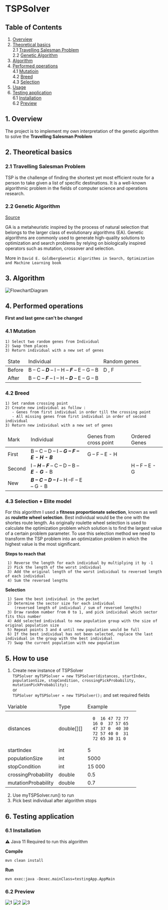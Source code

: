 # TSPSolver

## Table of Contents  
1. [Overview](#overview)  
2. [Theoretical basics](#thbasic)  
  2.1 [Travelling Salesman Problem](#tsp)  
  2.2 [Genetic Algorithm](#ga)
3. [Algorithm](#algorithm)
4. [Performed operations](#operations)  
  4.1 [Mutatioin](#mutation)  
  4.2 [Breed](#breed)  
  4.3 [Selection](#selection)
5. [Usage](#usage)
6. [Testing application](#application)  
  6.1 [Installation](#installation)  
  6.2 [Preview](#preview) 

<a name="overview" />  

## 1. Overview  

The project is to implement my own interpretation of the genetic algorithm to solve the
**Travelling Salesman Problem**

<a name="thbasic"/>  

## 2. Theoretical basics

<a name="tsp" />  

### 2.1 Travelling Salesman Problem

TSP is the challenge of finding the shortest yet most efficient route for a person to take given a list of specific destinations. 
It is a well-known algorithmic problem in the fields of computer science and operations research.

<a name="ga"/>  

### 2.2 Genetic Algorithm  

[Source](https://en.wikipedia.org/wiki/Genetic_algorithm)  

GA is a metaheuristic inspired by the process of natural selection that belongs to the larger class of evolutionary algorithms (EA). 
Genetic algorithms are commonly used to generate high-quality solutions to optimization and search problems 
by relying on biologically inspired operators such as mutation, crossover and selection.

More in  `David E. GoldbergGenetic Algorithms in Search, Optimization and Machine Learning book`

<a name="algorithm"/>  

## 3. Algorithm

![FlowchartDiagram](https://user-images.githubusercontent.com/15768915/114885902-63210480-9e07-11eb-974f-665f3abfca12.png)

<a name="operations"/>

## 4. Performed operations  

**First and last gene can't be changed**

<a name="mutation"/>

### 4.1 Mutation

    1) Select two random genes from Individual
    2) Swap them places
    3) Return individual with a new set of genes

   <table>
   <thead>
   <tr>
     <td>State</td>
     <td>Individual</td>
     <td>Random genes</td>
   </tr>
   </thead>
   <tbody>
   <tr>
     <td>Before</td>
     <td>B – C – <strong><em>D</em></strong> – I – H – <strong><em>F</em></strong> – E – G – B</td>
     <td>D , F</td> 
   </tr>
   <tr>
     <td>After</td>
     <td>B – C – <strong><em>F</em></strong> – I – H – <strong><em>D</em></strong> – E – G – B</td>
   </tr>
   </tbody>
   </table>
   
<a name="breed"/>
   
### 4.2 Breed

    1) Set random crossing point
    2) Create new individual as follow :
       - Genes from first individual in order till the crossing point
       - All missing genes from first individual in order of second individual 
    3) Return new individual with a new set of genes

   <table>
   <thead>
   <tr>
     <td>Mark</td>
     <td>Individual</td>
     <td>Genes from cross point</td>
     <td>Ordered Genes </td>
   </tr>
   </thead>
   <tbody>
   <tr>
     <td>First</td>
     <td>B – C – D – I – <strong><em>G – F – E - H - B</strong></em></td>
     <td>G – F – E - H</td>
     <td></td>
   </tr>
   <tr>
     <td>Second</td>
     <td>I – <strong><em>H</strong></em> – <strong><em>F</strong></em> – C – D – B – <strong><em>E</strong></em> - <strong><em>G</strong></em> - B</td>
     <td></td>
     <td>H – F – E - G</td>
   </tr>
   <tr>
   <td>New</td>
   <td><strong><em>B – C – D – I</strong></em> – H –F  – E – G - B</td>
   </tr>
   </tbody>
   </table>
   
<a name="selection"/>
   
### 4.3 Selection + Elite model
  For this algorithm I used a **fitness proportionate selection**, known as well as **roulette wheel selection**. Best individual would be the one with the
  shortes route length. As originally roulette wheel selection is used to calculate the optimization problem which solution is to find the largest value of a certain problem parameter. To use this selection method we need to transform the TSP problem into an optimization problem in which the highest value is the most significant.
  
  **Steps to reach that**
      
     1) Reverse the length for each individual by multiplying it by -1
     2) Pick the length of the worst individual
     3) Add the original length of the worst individual to reversed length of each individual
     4) Sum the reversed lengths

  **Selection**
   
     1) Save the best individual in the pocket
     2) Determine the sector size for each individual
        (reversed length of individual / sum of reversed lengths)      
     3) Draw random number from 0 to 1, and pick individual which sector fits this number
     4) Add selected individual to new population group with the size of original population size  
     5) Repeat points 3 and 4 until new population would be full
     6) If the best individual has not been selected, replace the last individual in the group with the best individual
     7) Swap the current population with new population

<a name="usage"/>

## 5. How to use
   1) Create new instance of TSPSolver  
   `TSPSolver myTSPSolver = new TSPSolver(distances, startIndex, populationSize, stopCondition,
                     crossingPickProbability, mutationPickProbability);`  
   or  
   `TSPSolver myTSPSolver = new TSPSolver();` and set required fields
   
   <table>
   <thead>
   <tr>
     <td>Variable</td>
     <td>Type</td>
     <td>Example</td>
   </tr>
   </thead>
   <tbody>
   <tr>
     <td>distances</td>
     <td>double[][]</td>
     <td>  
       
      0  16 47 72 77
      16 0  37 57 65  
      47 37 0  40 30  
      72 57 40 0  31  
      72 65 30 31 0  
      
   </td> 
   </tr>
   <tr>
     <td>startIndex</td>
     <td>int</td>
     <td>5</td>
   </tr>
   <tr>
     <td>populationSize</td>
     <td>int</td>
     <td>5000</td>
   </tr>
   <tr>
     <td>stopCondition</td>
     <td>int</td>
     <td>15 000</td>
   </tr>
   <tr>
     <td>crossingProbability</td>
     <td>double</td>
     <td>0.5</td>
   </tr>
   <tr>
     <td>mutationProbability</td>
     <td>double</td>
     <td>0.7</td>
   </tr>
   </tbody>
   </table>
   
   2) Use myTSPSolver.run() to run 
   3) Pick best individual after algorithm stops

<a name="application"/>

## 6. Testing application

<a name="installation"/>

### 6.1 Installation

:warning: Java 11 Required to run this algorithm

**Compile**
```
mvn clean install
```
**Run**
```
mvn exec:java -Dexec.mainClass=testingApp.AppMain
```

<a name="preview"/>

### 6.2 Preview

![1](https://user-images.githubusercontent.com/15768915/115063038-55dd4600-9eeb-11eb-9199-30f9362ef3f0.png)
![2](https://user-images.githubusercontent.com/15768915/115063084-642b6200-9eeb-11eb-8518-976de73ec651.png)
![3](https://user-images.githubusercontent.com/15768915/115063085-642b6200-9eeb-11eb-8059-5f96b00aabc5.png)
